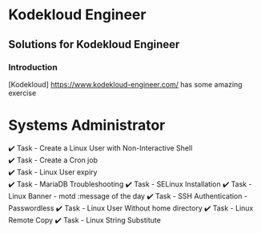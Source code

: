 # Kodekloud Engineer
## Solutions for Kodekloud Engineer
### Introduction

[Kodekloud] https://www.kodekloud-engineer.com/ has some amazing exercise


# Systems Administrator #

:heavy_check_mark: Task	- Create a Linux User with Non-Interactive Shell  
:heavy_check_mark: Task - Create a Cron job  
:heavy_check_mark: Task - Linux User expiry  
:heavy_check_mark: Task - MariaDB Troubleshooting
:heavy_check_mark: Task - SELinux Installation
:heavy_check_mark: Task - Linux Banner - motd :message of the day
:heavy_check_mark: Task - SSH Authentication - Passwordless
:heavy_check_mark: Task - Linux User Without home directory
:heavy_check_mark: Task - Linux Remote Copy
:heavy_check_mark: Task - Linux String Substitute